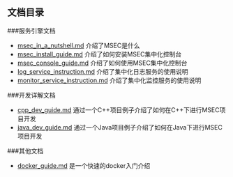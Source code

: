 ## 文档目录

###服务引擎文档

* [msec_in_a_nutshell.md](msec_in_a_nutshell.md) 介绍了MSEC是什么
* [msec_install_guide.md](msec_install_guide.md) 介绍了如何安装MSEC集中化控制台
* [msec_console_guide.md](msec_console_guide.md) 介绍了如何使用MSEC集中化控制台
* [log_service_instruction.md](log_service_instruction.md) 介绍了集中化日志服务的使用说明
* [monitor_service_instruction.md](monitor_service_instruction.md) 介绍了集中化监控服务的使用说明

###开发详解文档

* [cpp_dev_guide.md](cpp_dev_guide.md) 通过一个C++项目例子介绍了如何在C++下进行MSEC项目开发
* [java_dev_guide.md](java_dev_guide.md) 通过一个Java项目例子介绍了如何在Java下进行MSEC项目开发


###其他文档
* [docker_guide.md](docker_guide.md) 是一个快速的docker入门介绍